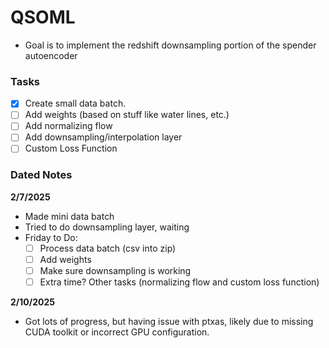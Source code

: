 # QSOML

- Goal is to implement the redshift downsampling portion of the spender autoencoder 

### Tasks
- [x] Create small data batch. 
- [ ] Add weights (based on stuff like water lines, etc.)
- [ ] Add normalizing flow 
- [ ] Add downsampling/interpolation layer 
- [ ] Custom Loss Function

### Dated Notes

**2/7/2025**
- Made mini data batch 
- Tried to do downsampling layer, waiting
- Friday to Do: 
    - [ ] Process data batch (csv into zip)
    - [ ] Add weights
    - [ ] Make sure downsampling is working 
    - [ ] Extra time? Other tasks (normalizing flow and custom loss function)

**2/10/2025**
- Got lots of progress, but having issue with ptxas, likely due to missing CUDA toolkit or incorrect GPU configuration.